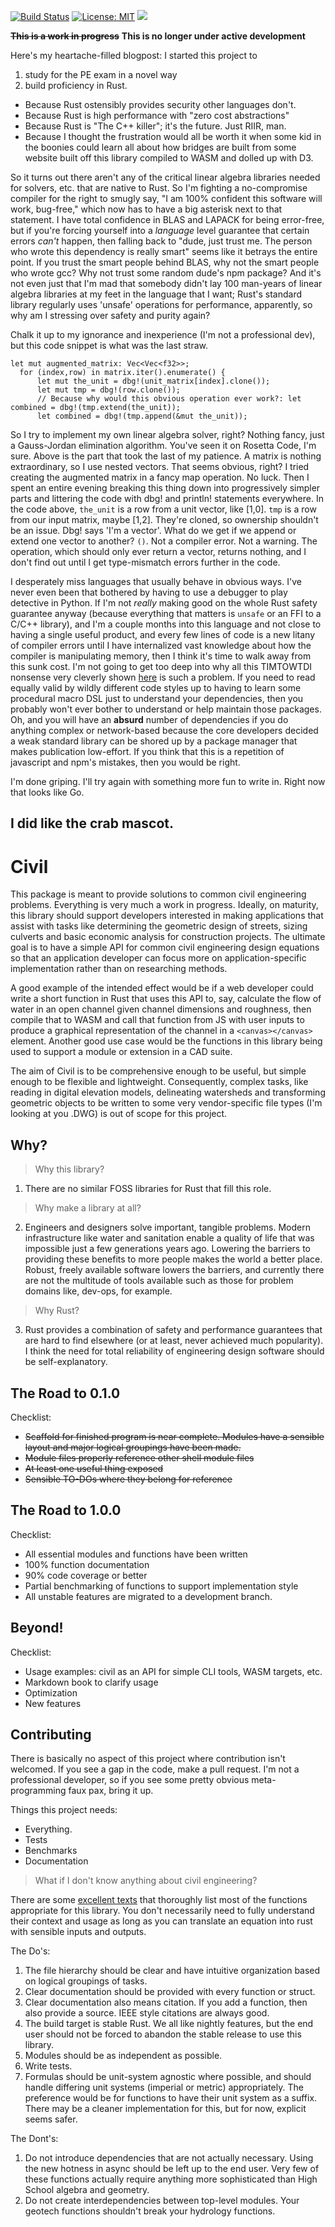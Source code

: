 [![Build Status](https://travis-ci.org/skreimeyer/civil.svg?branch=master)](https://travis-ci.org/skreimeyer/civil)
[![License: MIT](https://img.shields.io/badge/License-MIT-yellow.svg)](https://opensource.org/licenses/MIT)
![](https://img.shields.io/crates/d/civil.svg?style=flat)

~~__This is a work in progress__~~
 __This is no longer under active development__

Here's my heartache-filled blogpost:
I started this project to
1. study for the PE exam in a novel way
2. build proficiency in Rust.
+ Because Rust ostensibly provides security other languages don't.
+ Because Rust is high performance with "zero cost abstractions"
+ Because Rust is "The C++ killer"; it's the future. Just RIIR, man.
+ Because I thought the frustration would all be worth it when some kid in the boonies could learn all about how bridges are built from some website built off this library compiled to WASM and dolled up with D3.

So it turns out there aren't any of the critical linear algebra libraries needed for solvers, etc. that are native to Rust. So I'm fighting a no-compromise compiler for the right to smugly say, "I am 100% confident this software will work, bug-free," which now has to have a big asterisk next to that statement. I have total confidence in BLAS and LAPACK for being error-free, but if you're forcing yourself into a *language* level guarantee that certain errors *can't* happen, then falling back to "dude, just trust me. The person who wrote this dependency is really smart" seems like it betrays the entire point. If you trust the smart people behind BLAS, why not the smart people who wrote gcc? Why not trust some random dude's npm package? And it's not even just that I'm mad that somebody didn't lay 100 man-years of linear algebra libraries at my feet in the language that I want; Rust's standard library regularly uses 'unsafe' operations for performance, apparently, so why am I stressing over safety and purity again?

Chalk it up to my ignorance and inexperience (I'm not a professional dev), but this code snippet is what was the last straw.
```
let mut augmented_matrix: Vec<Vec<f32>>;
  for (index,row) in matrix.iter().enumerate() {
      let mut the_unit = dbg!(unit_matrix[index].clone());
      let mut tmp = dbg!(row.clone());
      // Because why would this obvious operation ever work?: let combined = dbg!(tmp.extend(the_unit));
      let combined = dbg!(tmp.append(&mut the_unit));
  ```
So I try to implement my own linear algebra solver, right? Nothing fancy, just a Gauss-Jordan elimination algorithm. You've seen it on Rosetta Code, I'm sure. Above is the part that took the last of my patience. A matrix is nothing extraordinary, so I use nested vectors. That seems obvious, right? I tried creating the augmented matrix in a fancy map operation. No luck. Then I spent an entire evening breaking this thing down into progressively simpler parts and littering the code with dbg! and println! statements everywhere. In the code above, `the_unit` is a row from a unit vector, like [1,0]. `tmp` is a row from our input matrix, maybe [1,2]. They're cloned, so ownership shouldn't be an issue. Dbg! says 'I'm a vector'. What do we get if we append or extend one vector to another? `()`. Not a compiler error. Not a warning. The operation, which should only ever return a vector, returns nothing, and I don't find out until I get type-mismatch errors further in the code.

I desperately miss languages that usually behave in obvious ways. I've never even been that bothered by having to use a debugger to play detective in Python. If I'm not *really* making good on the whole Rust safety guarantee anyway (because everything that matters is `unsafe` or an FFI to a C/C++ library), and I'm a couple months into this language and not close to having a single useful product, and every few lines of code is a new litany of compiler errors until I have internalized vast knowledge about how the compiler is manipulating memory, then I think it's time to walk away from this sunk cost. I'm not going to get too deep into why all this TIMTOWTDI nonsense very cleverly shown [here](http://antoyo.ml/evolution-rust-programmer) is such a problem. If you need to read equally valid by wildly different code styles up to having to learn some procedural macro DSL just to understand your dependencies, then you probably won't ever bother to understand or help maintain those packages. Oh, and you will have an **absurd** number of dependencies if you do anything complex or network-based because the core developers decided a weak standard library can be shored up by a package manager that makes publication low-effort. If you think that this is a repetition of javascript and npm's mistakes, then you would be right.

I'm done griping. I'll try again with something more fun to write in. Right now that looks like Go.

I did like the crab mascot.
---

# Civil

This package is meant to provide solutions to common civil engineering problems. Everything is very much a work in progress. Ideally, on maturity, this library should support developers interested in making applications that assist with tasks like determining the geometric design of streets, sizing culverts and basic economic analysis for construction projects. The ultimate goal is to have a simple API for common civil engineering design equations so that an application developer can focus more on application-specific implementation rather than on researching methods.

A good example of the intended effect would be if a web developer could write a short function in Rust that uses this API to, say, calculate the flow of water in an open channel given channel dimensions and roughness, then compile that to WASM and call that function from JS with user inputs to produce a graphical representation of the channel in a `<canvas></canvas>` element. Another good use case would be the functions in this library being used to support a module or extension in a CAD suite.

The aim of Civil is to be comprehensive enough to be useful, but simple enough to be flexible and lightweight. Consequently, complex tasks, like reading in digital elevation models, delineating watersheds and transforming geometric objects to be written to some very vendor-specific file types (I'm looking at you .DWG) is out of scope for this project.

## Why?

> Why this library?

1. There are no similar FOSS libraries for Rust that fill this role.

> Why make a library at all?

2. Engineers and designers solve important, tangible problems. Modern infrastructure like water and sanitation enable a quality of life that was impossible just a few generations years ago. Lowering the barriers to providing these benefits to more people makes the world a better place. Robust, freely available software lowers the barriers, and currently there are not the multitude of tools available such as those for problem domains like, dev-ops, for example.

> Why Rust?

3. Rust provides a combination of safety and performance guarantees that are hard to find elsewhere (or at least, never achieved much popularity). I think the need for total reliability of engineering design software should be self-explanatory.

## The Road to 0.1.0
Checklist:
- ~~Scaffold for finished program is near complete. Modules have a sensible layout and major logical groupings have been made.~~
- ~~Module files properly reference other shell module files~~
- ~~At least one useful thing exposed~~
- ~~Sensible TO-DOs where they belong for reference~~

## The Road to 1.0.0
Checklist:
- All essential modules and functions have been written
- 100% function documentation
- 90% code coverage or better
- Partial benchmarking of functions to support implementation style
- All unstable features are migrated to a development branch.

## Beyond!
Checklist:
- Usage examples: civil as an API for simple CLI tools, WASM targets, etc.
- Markdown book to clarify usage
- Optimization
- New features

## Contributing
There is basically no aspect of this project where contribution isn't welcomed. If you see a gap in the code, make a pull request. I'm not a professional developer, so if you see some pretty obvious meta-programming faux pax, bring it up.

Things this project needs:
- Everything.
- Tests
- Benchmarks
- Documentation

> What if I don't know anything about civil engineering?

There are some [excellent texts](https://www.amazon.com/Civil-Engineering-Formulas-Tyler-Hicks/dp/0071614699) that thoroughly list most of the functions appropriate for this library. You don't necessarily need to fully understand their context and usage as long as you can translate an equation into rust with sensible inputs and outputs.

The Do's:
1. The file hierarchy should be clear and have intuitive organization based on logical groupings of tasks.
2. Clear documentation should be provided with every function or struct.
3. Clear documentation also means citation. If you add a function, then also provide a source. IEEE style citations are always good.
4. The build target is stable Rust. We all like nightly features, but the end user should not be forced to abandon the stable release to use this library.
5. Modules should be as independent as possible.
6. Write tests.
7. Formulas should be unit-system agnostic where possible, and should handle differing unit systems (imperial or metric) appropriately. The preference would be for functions to have their unit system as a suffix. There may be a cleaner implementation for this, but for now, explicit seems safer.

The Dont's:
1. Do not introduce dependencies that are not actually necessary. Using the new hotness in async should be left up to the end user. Very few of these functions actually require anything more sophisticated than High School algebra and geometry.
2. Do not create interdependencies between top-level modules. Your geotech functions shouldn't break your hydrology functions.
